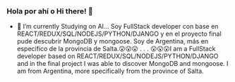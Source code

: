 ### Hola por ahí o Hi there! 👋


- 🔭 I’m currently Studying on AI...
Soy FullStack developer con base en REACT/REDUX/SQL/NODEJS/PYTHON/DJANGO y en el proyecto final pude descubrir MongoDB y mongoose.
Soy de Argentina, más en especifico de la provincia de Salta.:open_mouth::open_mouth::open_mouth:
.
.
.
:open_mouth::open_mouth::open_mouth:I am a FullStack developer based on REACT/REDUX/SQL/NODEJS/PYTHON/DJANGO and in the final project I was able to discover MongoDB and mongoose.
I am from Argentina, more specifically from the province of Salta.

